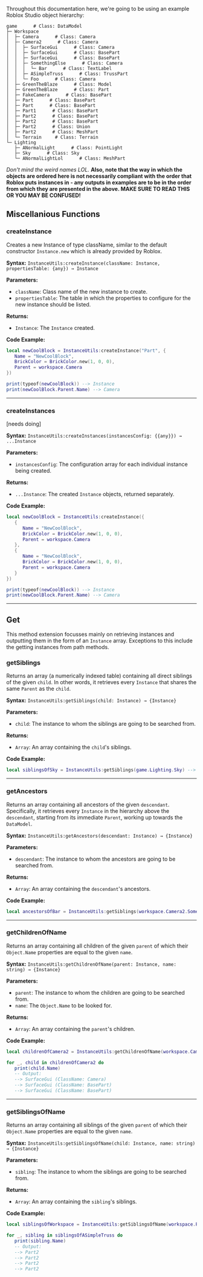 Throughout this documentation here, we're going to be using an example Roblox Studio object hierarchy:
```
game      # Class: DataModel
├─ Workspace
│  ├─ Camera      # Class: Camera
│  ├─ Camera2      # Class: Camera
│  │  ├─ SurfaceGui      # Class: Camera
│  │  ├─ SurfaceGui      # Class: BasePart
│  │  ├─ SurfaceGui      # Class: BasePart
│  │  ├─ SomethingElse      # Class: Camera
│  │  │  └─ Bar      # Class: TextLabel
│  │  ├─ ASimpleTruss      # Class: TrussPart
│  │  └─ Foo      # Class: Camera
│  ├─ GreenTheBlaze      # Class: Model
│  ├─ GreenTheBlaze      # Class: Part
│  ├─ FakeCamera      # Class: BasePart
│  ├─ Part      # Class: BasePart
│  ├─ Part      # Class: BasePart
│  ├─ Part1      # Class: BasePart
│  ├─ Part2      # Class: BasePart
│  ├─ Part2      # Class: BasePart
│  ├─ Part2      # Class: Union
│  ├─ Part2      # Class: MeshPart
│  └─ Terrain     # Class: Terrain
└─ Lighting
   ├─ ANormalLight      # Class: PointLight
   ├─ Sky      # Class: Sky
   └─ ANormalLightLol      # Class: MeshPart
```
*Don't mind the weird names LOL.*
**Also, note that the way in which the objects are ordered here is not necessarily compliant with the order that Roblox puts instances in - any outputs in examples are to be in the order from which they are presented in the above. MAKE SURE TO READ THIS OR YOU MAY BE CONFUSED!**

## Miscellanious Functions

### createInstance
Creates a new Instance of type className, similar to the default constructor `Instance.new` which is already provided by Roblox.

**Syntax:** `InstanceUtils:createInstance(className: Instance, propertiesTable: {any}) → Instance`

**Parameters:**
* `className`: Class name of the new instance to create.
* `propertiesTable`: The table in which the properties to configure for the new instance should be listed.

**Returns:**
* `Instance`: The `Instance` created.

**Code Example:**
```lua
local newCoolBlock = InstanceUtils:createInstance("Part", {
   Name = "NewCoolBlock",
   BrickColor = BrickColor.new(1, 0, 0),
   Parent = workspace.Camera
})

print(typeof(newCoolBlock)) --> Instance
print(newCoolBlock.Parent.Name) --> Camera
```

----

### createInstances
[needs doing]

**Syntax:** `InstanceUtils:createInstances(instancesConfig: {{any}}) → ...Instance`

**Parameters:**
* `instancesConfig`: The configuration array for each individual instance being created.

**Returns:**
* `...Instance`: The created `Instance` objects, returned separately.

**Code Example:**
```lua
local newCoolBlock = InstanceUtils:createInstance({
   {
      Name = "NewCoolBlock",
      BrickColor = BrickColor.new(1, 0, 0),
      Parent = workspace.Camera
   },
   {
      Name = "NewCoolBlock",
      BrickColor = BrickColor.new(1, 0, 0),
      Parent = workspace.Camera
   }
})

print(typeof(newCoolBlock)) --> Instance
print(newCoolBlock.Parent.Name) --> Camera
```

----

## Get
This method extension focusses mainly on retrieving instances and outputting them in the form of an `Instance` array. Exceptions to this include the getting instances from path methods.

### getSiblings
Returns an array (a numerically indexed table) containing all direct siblings of the given `child`. In other words, it retrieves every `Instance` that shares the same `Parent` as the `child`.

**Syntax:** `InstanceUtils:getSiblings(child: Instance) → {Instance}`

**Parameters:**
* `child`: The instance to whom the siblings are going to be searched from.

**Returns:**
* `Array`: An array containing the `child`'s siblings.

**Code Example:**
```lua
local siblingsOfSky = InstanceUtils:getSiblings(game.Lighting.Sky) --> {game.Lighting.ANormalLight, game.Lighting.ANormalLightLol}
```

----
### getAncestors
Returns an array containing all ancestors of the given `descendant`. Specifically, it retrieves every `Instance` in the hierarchy above the `descendant`, starting from its immediate `Parent`, working up towards the `DataModel`.

**Syntax:** `InstanceUtils:getAncestors(descendant: Instance) → {Instance}`

**Parameters:**
* `descendant`: The instance to whom the ancestors are going to be searched from.

**Returns:**
* `Array`: An array containing the `descendant`'s ancestors.

**Code Example:**
```lua
local ancestorsOfBar = InstanceUtils:getSiblings(workspace.Camera2.SomethingElse.Bar) --> {workspace.Camera2.SomethingElse, workspace.Camera2, workspace, game}
```

----
### getChildrenOfName
Returns an array containing all children of the given `parent` of which their `Object.Name` properties are equal to the given `name`.

**Syntax:** `InstanceUtils:getChildrenOfName(parent: Instance, name: string) → {Instance}`

**Parameters:**
* `parent`: The instance to whom the children are going to be searched from.
* `name`: The `Object.Name` to be looked for.

**Returns:**
* `Array`: An array containing the `parent`'s children.

**Code Example:**
```lua
local childrenOfCamera2 = InstanceUtils:getChildrenOfName(workspace.Camera2, "SurfaceGui") --> {workspace.Camera2.SurfaceGui, workspace.Camera2.SurfaceGui, workspace.Camera2.SurfaceGui}

for _, child in childrenOfCamera2 do
   print(child.Name)
   -- Output:
   --> SurfaceGui (ClassName: Camera)
   --> SurfaceGui (ClassName: BasePart)
   --> SurfaceGui (ClassName: BasePart)
```
----
### getSiblingsOfName
Returns an array containing all siblings of the given `parent` of which their `Object.Name` properties are equal to the given `name`.

**Syntax:** `InstanceUtils:getSiblingsOfName(child: Instance, name: string) → {Instance}`

**Parameters:**
* `sibling`: The instance to whom the siblings are going to be searched from.

**Returns:**
* `Array`: An array containing the `sibling`'s siblings.

**Code Example:**
```lua
local siblingsOfWorkspace = InstanceUtils:getSiblingsOfName(workspace.Part1, "Part2") --> {workspace.Part2, workspace.Part2, workspace.Part2, workspace.Part2}

for _, sibling in siblingsOfASimpleTruss do
   print(sibling.Name)
   -- Output:
   --> Part2
   --> Part2
   --> Part2
   --> Part2
```

